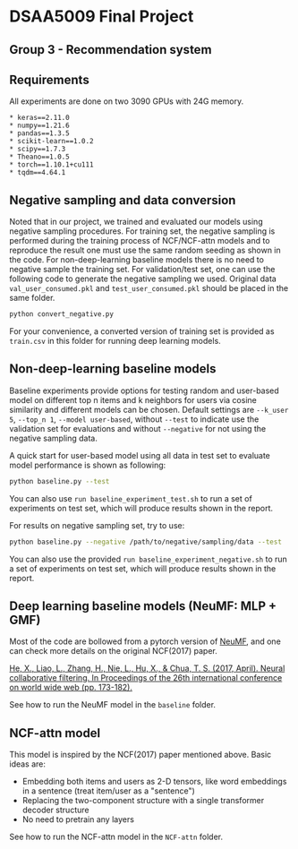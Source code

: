 # DSAA5009 Final Project
## Group 3 - Recommendation system

## Requirements
All experiments are done on two 3090 GPUs with 24G memory.
```
* keras==2.11.0
* numpy==1.21.6
* pandas==1.3.5
* scikit-learn==1.0.2
* scipy==1.7.3
* Theano==1.0.5
* torch==1.10.1+cu111
* tqdm==4.64.1
```

## Negative sampling and data conversion
Noted that in our project, we trained and evaluated our models using negative sampling procedures. For training set, the negative sampling is performed during the training process of NCF/NCF-attn models and to reproduce the result one must use the same random seeding as shown in the code. For non-deep-learning baseline models there is no need to negative sample the training set. For validation/test set, one can use the following code to generate the negative sampling we used. Original data `val_user_consumed.pkl` and `test_user_consumed.pkl` should be placed in the same folder.
```bash
python convert_negative.py
```

For your convenience, a converted version of training set is provided as `train.csv` in this folder for running deep learning models.

## Non-deep-learning baseline models
Baseline experiments provide options for testing random and user-based model on different top n items and k neighbors for users via cosine similarity and different models can be chosen. Default settings are `--k_user 5`, `--top_n 1`, `--model user-based`, without `--test` to indicate use the validation set for evaluations and without `--negative` for not using the negative sampling data.

A quick start for user-based model using all data in test set to evaluate model performance is shown as following:
```bash
python baseline.py --test
```
You can also use `run baseline_experiment_test.sh` to run a set of experiments on test set, which will produce results shown in the report.

For results on negative sampling set, try to use:
```bash
python baseline.py --negative /path/to/negative/sampling/data --test
```
You can also use the provided `run baseline_experiment_negative.sh` to run a set of experiments on test set, which will produce results shown in the report.

## Deep learning baseline models (NeuMF: MLP + GMF)
Most of the code are bollowed from a pytorch version of [NeuMF](https://github.com/guoyang9/NCF), and one can check more details on the original NCF(2017) paper.

[He, X., Liao, L., Zhang, H., Nie, L., Hu, X., & Chua, T. S. (2017, April). Neural collaborative filtering. In Proceedings of the 26th international conference on world wide web (pp. 173-182).](https://arxiv.org/abs/1708.05031)

See how to run the NeuMF model in the `baseline` folder.

## NCF-attn model
This model is inspired by the NCF(2017) paper mentioned above. Basic ideas are:
* Embedding both items and users as 2-D tensors, like word embeddings in a sentence (treat item/user as a "sentence")
* Replacing the two-component structure with a single transformer decoder structure
* No need to pretrain any layers

See how to run the NCF-attn model in the `NCF-attn` folder.



